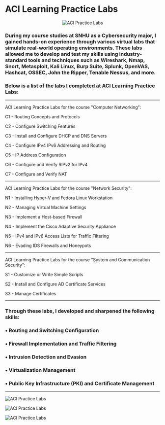 # ACI Learning Practice Labs

<p align="center">
<img src="https://i.imgur.com/k2dYPmk.png" alt="ACI Practice Labs"/>
</p>

### During my course studies at SNHU as a Cybersecurity major, I gained hands-on experience through various virtual labs that simulate real-world operating environments. These labs allowed me to develop and test my skills using industry-standard tools and techniques such as Wireshark, Nmap, Snort, Metasploit, Kali Linux, Burp Suite, Splunk, OpenVAS, Hashcat, OSSEC, John the Ripper, Tenable Nessus, and more.

### Below is a list of the labs I completed at ACI Learning Practice Labs:

---

ACI Learning Practice Labs for the course "Computer Networking":

C1 - Routing Concepts and Protocols

C2 - Configure Switching Features

C3 - Install and Configure DHCP and DNS Servers

C4 - Configure IPv4 IPv6 Addressing and Routing

C5 - IP Address Configuration

C6 - Configure and Verify RIPv2 for IPv4

C7 - Configure and Verify NAT

---
ACI Learning Practice Labs for the course "Network Security":

N1 - Installing Hyper-V and Fedora Linux Workstation

N2 - Managing Virtual Machine Settings

N3 - Implement a Host-based Firewall

N4 - Implement the Cisco Adaptive Security Appliance

N5 - IPv4 and IPv6 Access Lists for Traffic Filtering

N6 - Evading IDS Firewalls and Honeypots

---

ACI Learning Practice Labs for the course "System and Communication Security":

S1 - Customize or Write Simple Scripts

S2 - Install and Configure AD Certificate Services

S3 - Manage Certificates

---

### Through these labs, I developed and sharpened the following skills:

###  • Routing and Switching Configuration
 
###  • Firewall Implementation and Traffic Filtering
 
###  • Intrusion Detection and Evasion
 
###  • Virtualization Management
 
###  • Public Key Infrastructure (PKI) and Certificate Management
 
---

![ACI Practice Labs](https://i.imgur.com/fYzBdx7.png)

![ACI Practice Labs](https://i.imgur.com/umPiil9.png)

![ACI Practice Labs](https://i.imgur.com/1aYEClg.png)
